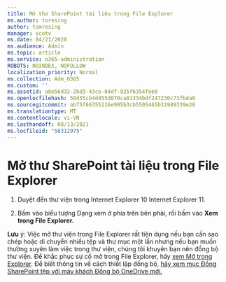 ```yaml
---
title: Mở thư SharePoint tài liệu trong File Explorer
ms.author: toresing
author: tomresing
manager: scotv
ms.date: 04/21/2020
ms.audience: Admin
ms.topic: article
ms.service: o365-administration
ROBOTS: NOINDEX, NOFOLLOW
localization_priority: Normal
ms.collection: Adm_O365
ms.custom: ''
ms.assetid: a8e56d32-2bd3-43ce-84df-925f6354fee0
ms.openlocfilehash: 50d55cb4d455d870ca81334bdf247230c73fbda0
ms.sourcegitcommit: ab75f66355116e995b3cb5505465b31989339e28
ms.translationtype: MT
ms.contentlocale: vi-VN
ms.lasthandoff: 08/13/2021
ms.locfileid: "58312975"
---
```

# <a name="open-a-sharepoint-library-in-file-explorer"></a>Mở thư SharePoint tài liệu trong File Explorer

1. Duyệt đến thư viện trong Internet Explorer 10 Internet Explorer 11. 
    
2. Bấm vào biểu tượng Dạng xem ở phía trên bên phải, rồi bấm vào **Xem trong File Explorer.**
    
**Lưu** ý: Việc mở thư viện trong File Explorer rất tiện dụng nếu bạn cần sao chép hoặc di chuyển nhiều tệp và thư mục một lần nhưng nếu bạn muốn thường xuyên làm việc trong thư viện, chúng tôi khuyên bạn nên đồng bộ thư viện. Để khắc phục sự cố mở trong File Explorer, hãy [xem Mở trong Explorer](https://go.microsoft.com/fwlink/?linkid=871665). Để biết thông tin về cách thiết lập đồng bộ, [hãy xem mục Đồng SharePoint tệp với máy khách Đồng bộ OneDrive mới.](https://go.microsoft.com/fwlink/?linkid=871666) 
  


